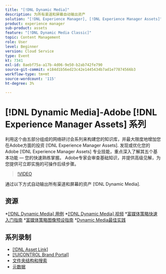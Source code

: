 ```yaml
---
title: "[!DNL Dynamic Media]"
description: 为所有渠道和屏幕自动输出资产
solution: "[!DNL Experience Manager], [!DNL Experience Manager Assets]"
product: experience manager
sub-product: assets
feature: "[!DNL Dynamic Media Classic]"
topic: Content Management
role: User
level: Beginner
version: Cloud Service
type: Event
kt: 7341
exl-id: 8aebf75a-a17b-4d06-9e50-b2ab742fe790
source-git-commit: e184d1b56ed23c42e1445434b7ad1e77874566b3
workflow-type: tm+mt
source-wordcount: '115'
ht-degree: 3%

---
```


# [!DNL Dynamic Media]-Adobe [!DNL Experience Manager Assets] 系列

利用这个由五部分组成的网络研讨会系列来构建您的知识库，并最大限度地增加您在Adobe方面的投资 [!DNL Experience Manager Assets]. 发现或优化您的Adobe [!DNL Experience Manager Assets] 专业技能，重点深入了解其五个基本功能 — 您的快速熟练掌握。 Adobe专家会审查基础知识，并提供高级见解，为您提供可立即实施的可操作后续步骤。

>[!VIDEO](https://video.tv.adobe.com/v/332132/?quality=12&learn=on&hidetitle=true)

通过以下方式自动输出所有渠道和屏幕的资产 [!DNL Dynamic Media].

## 资源

*[[!DNL Dynamic Media] 用例](https://experienceleague.adobe.com/en/docs/experience-manager-cloud-service/content/assets/dynamicmedia/dm-journey/dm-journey-part1)
*[[!DNL Dynamic Media] 视频](https://experienceleague.adobe.com/en/docs/experience-manager-learn/assets/dynamic-media/dynamic-media-overview-feature-video-use#dynamic-media)
*[富媒体策略快速入门指南](https://www.adobe.com/content/dam/www/us/en/experience-manager/pdfs/dynamic-media-kickstart-guide-2019.pdf)
*[富媒体策略图像预设指南](https://www.adobe.com/content/dam/www/us/en/experience-manager/pdfs/dynamic-media-image-preset-guide.pdf)
*[Dynamic Media最佳实践](https://experienceleague.adobe.com/en/docs/experience-manager-cloud-service/content/assets/dynamicmedia/dm-journey/dm-best-practices)

## 系列录制

* [[!DNL Asset Link]](asset-link.md)
* [[!UICONTROL Brand Portal]](brand-portal.md)
* [文件夹结构和搜索](folder-structure-search.md)
* [元数据](metadata.md)

